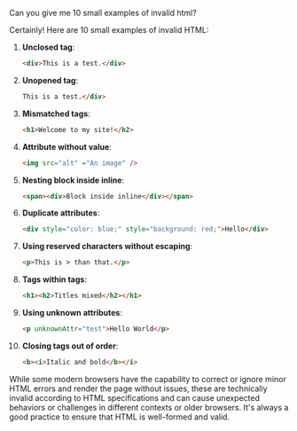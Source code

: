 Can you give me 10 small examples of invalid html?

Certainly! Here are 10 small examples of invalid HTML:

1. **Unclosed tag**:

   ```html
   <div>This is a test.</div>
   ```

2. **Unopened tag**:

   ```html
   This is a test.</div>
   ```

3. **Mismatched tags**:

   ```html
   <h1>Welcome to my site!</h2>
   ```

4. **Attribute without value**:

   ```html
   <img src="alt" ="An image" />
   ```

5. **Nesting block inside inline**:

   ```html
   <span><div>Block inside inline</div></span>
   ```

6. **Duplicate attributes**:

   ```html
   <div style="color: blue;" style="background: red;">Hello</div>
   ```

7. **Using reserved characters without escaping**:

   ```html
   <p>This is > than that.</p>
   ```

8. **Tags within tags**:

   ```html
   <h1><h2>Titles mixed</h2></h1>
   ```

9. **Using unknown attributes**:

   ```html
   <p unknownAttr="test">Hello World</p>
   ```

10. **Closing tags out of order**:
    ```html
    <b><i>Italic and bold</b></i>
    ```

While some modern browsers have the capability to correct or ignore minor HTML errors and render the page without issues, these are technically invalid according to HTML specifications and can cause unexpected behaviors or challenges in different contexts or older browsers. It's always a good practice to ensure that HTML is well-formed and valid.

